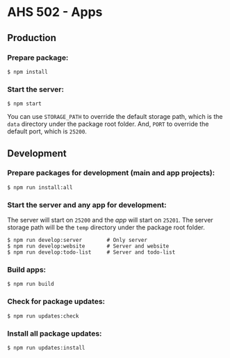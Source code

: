 # AHS 502 - Apps

## Production

### Prepare package:

    $ npm install

### Start the server:

    $ npm start

You can use `STORAGE_PATH` to override the default storage path, which is the `data` directory under the package root folder.
And, `PORT` to override the default port, which is `25200`.

## Development

### Prepare packages for development (main and app projects):

    $ npm run install:all

### Start the server and any app for development:

The server will start on `25200` and the _app_ will start on `25201`. The server storage path will be the `temp` directory under the package root folder.

    $ npm run develop:server        # Only server
    $ npm run develop:website       # Server and website
    $ npm run develop:todo-list     # Server and todo-list

### Build apps:

    $ npm run build

### Check for package updates:

    $ npm run updates:check

### Install all package updates:

    $ npm run updates:install
